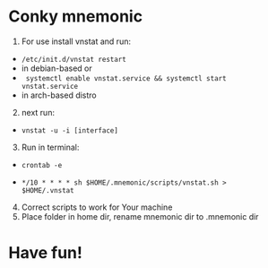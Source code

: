 # Conky mnemonic
1. For use install vnstat and run:

+ <code>/etc/init.d/vnstat restart</code>
+ in debian-based or
+ <code> systemctl enable vnstat.service && systemctl start vnstat.service</code>
+ in arch-based distro
2. next run:
+ <code>vnstat -u -i [interface]</code>
3. Run in terminal:
+ <code>crontab -e
+ */10 * * * * sh $HOME/.mnemonic/scripts/vnstat.sh > $HOME/.vnstat</code>
4. Correct scripts to work for Your machine
5. Place folder in home dir, rename mnemonic dir to .mnemonic dir

# Have fun!
